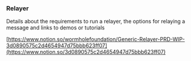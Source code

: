 ### Relayer

Details about the requirements to run a relayer, the options for relaying a message and links to demos or tutorials

[https://www.notion.so/wormholefoundation/Generic-Relayer-PRD-WIP-3d0890575c2d4654947d75bbb623ff07](https://www.notion.so/3d0890575c2d4654947d75bbb623ff07)

